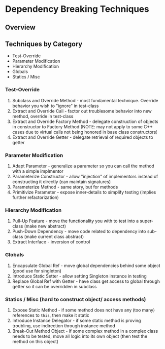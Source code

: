 # Dependency Breaking Techniques

## Overview

## Techniques by Category

* Test-Override
* Parameter Modification
* Hierarchy Modification
* Globals
* Statics / Misc

### Test-Override
1. Subclass and Override Method - most fundamental technique.  Override
   behavior you wish to "ignore" in test-class
2. Extract and Override Call - factor out troublesome behavior into new
   method, override in test-class
3. Extract and Override Factory Method - delegate construction of objects in
   constructor to Factory Method (NOTE: may not apply to some C++ cases due to
   virtual calls not being honored in base class constructors)
4. Extract and Override Getter - delegate retrieval of required objects to
   getter

### Parameter Modification
1. Adapt Parameter - generalize a parameter so you can call the method with a
   simple implmentor
2. Parameterize Constructor - allow "injection" of implementors instead of
   constructing it directly (can maintain signatures)
3. Parameterize Method - same story, but for methods
4. Primitivize Parameter - expose inner-details to simplify testing (implies
   further refactorization)

### Hierarchy Modification
1. Pull-Up Feature - move the functionality you with to test into a
   super-class (make new abstract)
2. Push-Down Dependency - move code related to dependency into sub-class (make
   current class abstract)
3. Extract Interface - inversion of control

### Globals
1. Encapsulate Global Ref - move global dependencies behind some object (good
   use for singleton)
2. Introduce Static Setter - allow setting Singleton instance in testing
3. Replace Global Ref with Getter - have class get access to global through
   getter so it can be overridden in subclass

### Statics / Misc (hard to construct object/ access methods)
1. Expose Static Method - if some method does not have any (too many)
   references to `this`, then make it static
2. Introduce Instance Delegator - if some static method is proving troubling,
   use indirection through instance method
3. Break-Out Method Object - if some complex method in a complex class needs
   to be tested, move all logic into its own object (then test the method on
   this object)

